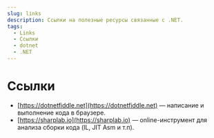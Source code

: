 ```yaml
---
slug: links
description: Ссылки на полезные ресурсы связанные с .NET.
tags:
  - Links
  - Ссылки
  - dotnet
  - .NET
---
```


# Ссылки

* [https://dotnetfiddle.net](https://dotnetfiddle.net) — написание и выполнение кода в браузере.
* [https://sharplab.io](https://sharplab.io) — online-инструмент для анализа сборки кода (IL, JIT Asm и т.п).
